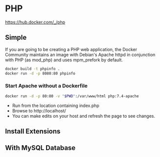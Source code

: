# PHP

https://hub.docker.com/_/php

## Simple
If you are going to be creating a PHP web application, the Docker Community maintains an image with Debian's Apache httpd in conjunction with PHP (as mod_php) and uses mpm_prefork by default.

```bash
docker build -t phpinfo .
docker run -d -p 8080:80 phpinfo
```
### Start Apache without a Dockerfile
```bash
docker run -d -p 80:80 -v "$PWD":/var/www/html php:7.4-apache
```
- Run from the location containing index.php
- Browse to http://localhost/
- You can make edits on your host and refresh the page to see changes.

## Install Extensions

## With MySQL Database